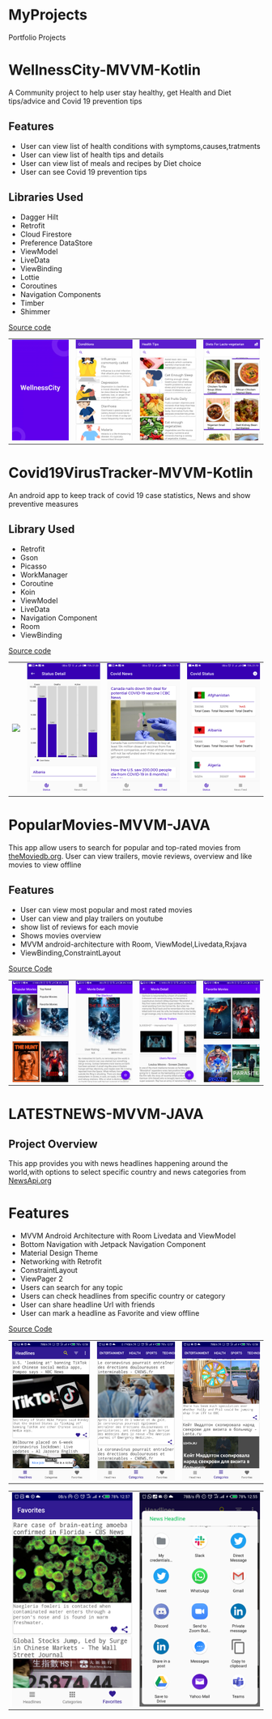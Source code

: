 # MyProjects
Portfolio Projects

# WellnessCity-MVVM-Kotlin
A Community project to help user stay healthy, get Health and Diet tips/advice and Covid 19 prevention tips

## Features
* User can view list of health conditions with symptoms,causes,tratments
* User can view list of health tips and details
* User can view list of meals and recipes by Diet choice
* User can see Covid 19 prevention tips

## Libraries Used

* Dagger Hilt
* Retrofit
* Cloud Firestore
* Preference DataStore
* ViewModel
* LiveData
* ViewBinding
* Lottie
* Coroutines
* Navigation Components
* Timber
* Shimmer



[Source code](https://github.com/kulloveth/WellnessCity)

<table>
<tr>
<td>

 <img src =  "screenshots/Wcity.gif"/>

 </td>
 <td>

 <img src ="screenshots/health_tips.png"/>

 </td>

   <td>
<img src = "screenshots/illness.png" />
  </td>
  <td>
  <img src = "screenshots/diets.png"/>
</td>
    </tr>
</table>

# Covid19VirusTracker-MVVM-Kotlin
An android app to keep track of covid 19 case statistics, News and show preventive measures

## Library Used
* Retrofit
* Gson
* Picasso
* WorkManager
* Coroutine 
* Koin
* ViewModel
* LiveData
* Navigation Component
* Room
* ViewBinding

[Source code](https://github.com/kulloveth/Covid19VirusTracker)

<table>
<tr>
<td>

 <img src =  "screenshots/new-coro.gif"/>

 </td>
 <td>

 <img src ="screenshots/graph.png"/>

 </td>

   <td>
<img src = "screenshots/news.png" />
  </td>
  <td>
  <img src = "screenshots/status.png"/>
</td>
    </tr>
</table>

# PopularMovies-MVVM-JAVA
This app allow users to search for popular and top-rated movies from [theMoviedb.org](https://www.themoviedb.org/). User can view trailers, movie reviews, overview and like movies to view offline

## Features
* User can view  most popular and most rated movies
* User can view and play trailers on youtube
* show list of reviews for each movie
* Shows movies overview
* MVVM android-architecture with Room, ViewModel,Livedata,Rxjava
* ViewBinding,ConstraintLayout

[Source Code](https://github.com/kulloveth/PopularMovies)

<table>
<tr>
<td>

 <img src =  "screenshots/list.png"/>

 </td>
 <td>

 <img src ="screenshots/detail.png"/>

 </td>

   <td>
<img src = "screenshots/trailer.png" />
  </td>
  <td>
  <img src = "screenshots/movies.png"/>
</td>
    </tr>
</table>

# LATESTNEWS-MVVM-JAVA
## Project Overview
This app provides you with news headlines happening around the world,with options to select specific country and news categories from [NewsApi.org](http://newsapi.org/)

# Features
* MVVM Android Architecture with Room Livedata and ViewModel
* Bottom Navigation with Jetpack Navigation Component
* Material Design Theme
* Networking with Retrofit
* ConstraintLayout
* ViewPager 2
* Users can search for any topic
* Users can check headlines from specific country or category
* User can share headline Url with friends
* User can mark a headline as Favorite and view offline

[Source Code](https://github.com/kulloveth/LatestNews)

<table>
<tr>
<td>

 <img src =  "screenshots/headlines.png"/>

 </td>
 <td>

 <img src ="screenshots/health.png"/>

 </td>

   <td>
<img src = "screenshots/categories.png" />
  </td>
 </tr>
</table>

<table>
<tr>
<td>

 <img src =  "screenshots/favorites.png"/>

 </td>
 <td>

 <img src ="screenshots/share.png"/>

 </td>
    </tr>
</table>


  

 


